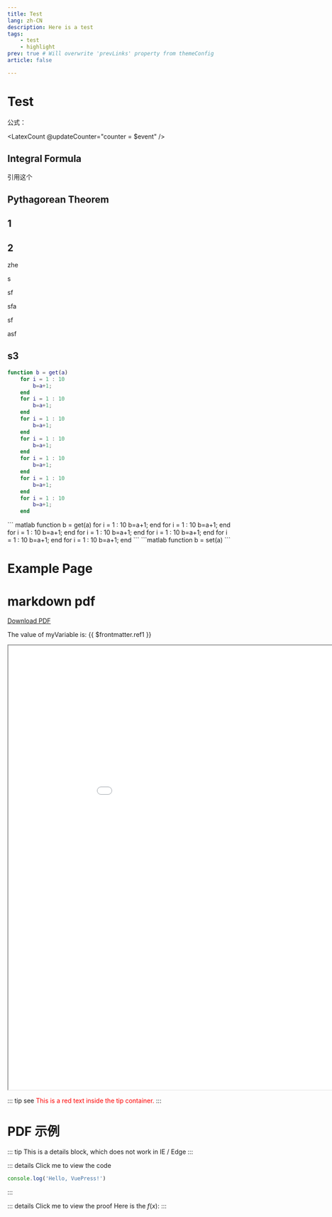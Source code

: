 ```yaml
---
title: Test
lang: zh-CN
description: Here is a test
tags:
    - test
    - highlight
prev: true # Will overwrite 'prevLinks' property from themeConfig
article: false

---
```


# Test

公式：

<LatexCount @updateCounter="counter = $event" />
<!-- <LatexRenderer :latexCode="'\\frac{a}{b} \\tag{' + counter + '}' id = 'ref1' " :counterValue="counter"/> -->


<!-- <LatexCount @updateCounter="counter = $event" /> -->
<!-- <LatexRenderer :latexCode="'\\frac{a}{b} \\tag{' + counter1 + '}' id = 'ref2' " :counterValue="counter1"/> -->

## Integral Formula

<LatexRenderer
latexCode="\int_{a}^{b} x^2 \mathrm{d} x" id="integral-formula1"
/>


<LatexRenderer2 latexCode="\int_{a}^{b} x^2 \mathrm{d} x"
id="integral-formula2"
tag="3"/>

<template>
  <LatexRenderer3
    latexCode="\int_{a}^{b} x^2 \mathrm{d} x"
    id="integral-formula3"
  >
    <template v-slot:tag>
      <LatexCount/>
    </template>
  </LatexRenderer3>
</template>


<LatexRefByID2 id="integral-formula2"/>


引用这个[<LatexRefByID2 id="integral-formula2"/>](#integral-formula)


<!-- Here is an inline formula: <InlineLatex latexCode="\ref{integral-formula}" /> -->


## Pythagorean Theorem

## 1

## 2

<LatexCount/>

<LatexCount/>
zhe

s 

sf

sfa

sf 

asf 
## s3
<!-- Here is some [{{ $frontmatter.ref1 }}](#1) text with inline LaTeX: <LatexRenderer latexCode="x^2 + y^2 = z^2" id="pythagorean-theorem"/> -->

``` matlab
function b = get(a)
    for i = 1 : 10
        b=a+1;
    end
    for i = 1 : 10
        b=a+1;
    end
    for i = 1 : 10
        b=a+1;
    end
    for i = 1 : 10
        b=a+1;
    end
    for i = 1 : 10
        b=a+1;
    end
    for i = 1 : 10
        b=a+1;
    end
    for i = 1 : 10
        b=a+1;
    end
```
<code-group>
<code-block title="Get">
``` matlab
function b = get(a)
    for i = 1 : 10
        b=a+1;
    end
    for i = 1 : 10
        b=a+1;
    end
    for i = 1 : 10
        b=a+1;
    end
    for i = 1 : 10
        b=a+1;
    end
    for i = 1 : 10
        b=a+1;
    end
    for i = 1 : 10
        b=a+1;
    end
    for i = 1 : 10
        b=a+1;
    end
```
</code-block>

<code-block title="Set">
```matlab
function b = set(a)
```
</code-block>
</code-group>


# Example Page

# markdown pdf

[Download PDF](/quadrature1.pdf)


The value of myVariable is: {{ $frontmatter.ref1 }}

<iframe src="/quadrature1.pdf" width="1000" height="1000"></iframe>

::: tip see
<span style="color: red;">This is a red text inside the tip container.</span>
:::


<!-- PDF: <vue-pdf src="quadrature1.pdf" /> -->

# PDF 示例




::: tip
This is a details block, which does not work in IE / Edge
:::

::: details Click me to view the code
```js
console.log('Hello, VuePress!')
```
:::

::: details Click me to view the proof
<LatexRenderer2 latexCode="\int_0^1 f(x)\mathrm{d} x = 1"
id="integral-formula2"
tag="2"/>
Here is the $f(x)$:
<LatexRenderer2 latexCode="f(x) = \int_{a}^{b} x^t \mathrm{d} t"
id="integral-formula2"
tag="3"/>
:::

